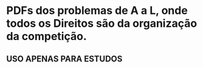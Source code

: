 # PDFs dos problemas de A a L, onde todos os Direitos são da organização da competição.
## USO APENAS PARA ESTUDOS